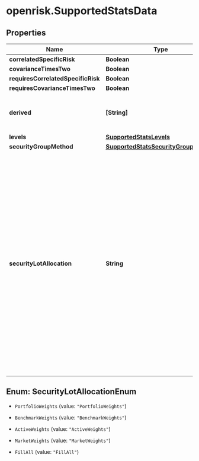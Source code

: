 # openrisk.SupportedStatsData

## Properties

Name | Type | Description | Notes
------------ | ------------- | ------------- | -------------
**correlatedSpecificRisk** | **Boolean** |  | 
**covarianceTimesTwo** | **Boolean** |  | 
**requiresCorrelatedSpecificRisk** | **Boolean** |  | 
**requiresCovarianceTimesTwo** | **Boolean** |  | 
**derived** | **[String]** | A list of the base stat and all possible derived stats which are currently supported by the service. | 
**levels** | [**SupportedStatsLevels**](SupportedStatsLevels.md) |  | 
**securityGroupMethod** | [**SupportedStatsSecurityGroupMethod**](SupportedStatsSecurityGroupMethod.md) |  | [optional] 
**securityLotAllocation** | **String** | Indicates the weights according to which securities with multiple lots have their risk statistic values allocated. &#39;FillAll&#39; indicates the computed statistic value of a particular security is allocated to each of its lots equally. This is common for risk statistics such as marginal statistics or beta. If security group calculations are available, these weights will be used along with &#39;weighting&#39; method specified in &#39;securityGroupMethod&#39;. For example, if this is &#39;ActiveWeights&#39; and &#39;weighting&#39; is &#39;AbsoluteValue&#39;, a net position value is allocated to multiple lots based off of absolute active weights distribution. | [optional] 



## Enum: SecurityLotAllocationEnum


* `PortfolioWeights` (value: `"PortfolioWeights"`)

* `BenchmarkWeights` (value: `"BenchmarkWeights"`)

* `ActiveWeights` (value: `"ActiveWeights"`)

* `MarketWeights` (value: `"MarketWeights"`)

* `FillAll` (value: `"FillAll"`)




